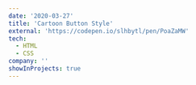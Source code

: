 ```yaml
---
date: '2020-03-27'
title: 'Cartoon Button Style'
external: 'https://codepen.io/slhbytl/pen/PoaZaMW'
tech:
  - HTML
  - CSS
company: ''
showInProjects: true
---
```



